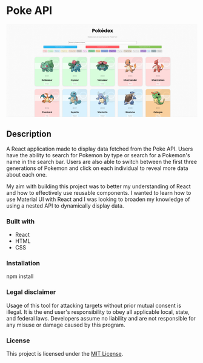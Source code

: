 # Poke API

<div align="center">
  <kbd>
    <img src="./pokedex.JPG" />
  </kbd>
</div>

## Description

A React application made to display data fetched from the Poke API. Users have the ability to search for Pokemon by type or search for a Pokemon's name in the search bar. Users are also able to switch between the first three generations of Pokemon and click on each individual to reveal more data about each one.

My aim with building this project was to better my understanding of React and how to effectively use reusable components. I wanted to learn how to use Material UI with React and I was looking to broaden my knowledge of using a nested API to dynamically display data.

### Built with

- React
- HTML
- CSS

### Installation

npm install

### Legal disclaimer

Usage of this tool for attacking targets without prior mutual consent is illegal. It is the end user's responsibility to obey all applicable local, state, and federal laws. Developers assume no liability and are not responsible for any misuse or damage caused by this program.

### License

This project is licensed under the [MIT License](LICENSE.md).
